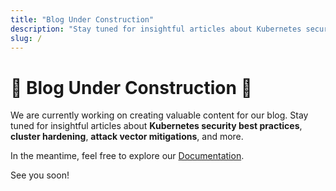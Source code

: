 ```yaml
---
title: "Blog Under Construction"
description: "Stay tuned for insightful articles about Kubernetes security best practices."
slug: /
---
```


# 🚧 Blog Under Construction 🚧

We are currently working on creating valuable content for our blog. Stay tuned for insightful articles about **Kubernetes security best practices**, **cluster hardening**, **attack vector mitigations**, and more.

<!-- truncate -->

In the meantime, feel free to explore our [Documentation](https://geek-kb.github.io/k8s_security/docs/intro).

See you soon!
